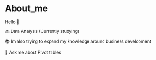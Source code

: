# About_me
Hello 👋 

🔜 Data Analysis (Currently studying)

📚 Im also trying to expand my knowledge around business development 

💬 Ask me about Pivot tables 
